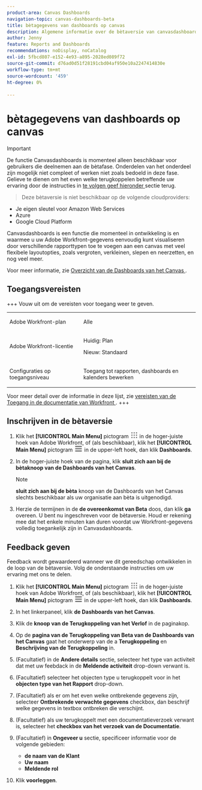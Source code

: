 ```yaml
---
product-area: Canvas Dashboards
navigation-topic: canvas-dashboards-beta
title: bètagegevens van dashboards op canvas
description: Algemene informatie over de bètaversie van canvasdashboards
author: Jenny
feature: Reports and Dashboards
recommendations: noDisplay, noCatalog
exl-id: 5fbcd807-e152-4e93-a895-2028ed089f72
source-git-commit: d76ad0d51f28191cbd04af950e10a2247414830e
workflow-type: tm+mt
source-wordcount: '459'
ht-degree: 0%

---
```


# bètagegevens van dashboards op canvas

>[!IMPORTANT]
>
>De functie Canvasdashboards is momenteel alleen beschikbaar voor gebruikers die deelnemen aan de bètafase. Onderdelen van het onderdeel zijn mogelijk niet compleet of werken niet zoals bedoeld in deze fase. Gelieve te dienen om het even welke terugkoppelen betreffende uw ervaring door de instructies in [ te volgen geef hieronder ](#provide-feedback) sectie terug.<br>
>>Deze bètaversie is niet beschikbaar op de volgende cloudproviders:
>
>* Je eigen sleutel voor Amazon Web Services
>* Azure
>* Google Cloud Platform

Canvasdashboards is een functie die momenteel in ontwikkeling is en waarmee u uw Adobe Workfront-gegevens eenvoudig kunt visualiseren door verschillende rapporttypen toe te voegen aan een canvas met veel flexibele layoutopties, zoals vergroten, verkleinen, slepen en neerzetten, en nog veel meer.

Voor meer informatie, zie [ Overzicht van de Dashboards van het Canvas ](/help/quicksilver/reports-and-dashboards/canvas-dashboards/canvas-dashboards-overview.md).

## Toegangsvereisten

+++ Vouw uit om de vereisten voor toegang weer te geven. 

<table style="table-layout:auto"> 
<col> 
</col> 
<col> 
</col> 
<tbody> 
<tr> 
   <td role="rowheader"><p>Adobe Workfront-plan</p></td> 
   <td> 
<p>Alle </p> 
   </td> 
<tr> 
 <tr> 
   <td role="rowheader"><p>Adobe Workfront-licentie</p></td> 
   <td> 
<p>Huidig: Plan </p> 
<p>Nieuw: Standaard</p> 
   </td> 
   </tr> 
  </tr> 
  <tr> 
   <td role="rowheader"><p>Configuraties op toegangsniveau</p></td> 
   <td><p>Toegang tot rapporten, dashboards en kalenders bewerken</p>
  </td> 
  </tr>  
</tbody> 
</table>

Voor meer detail over de informatie in deze lijst, zie [ vereisten van de Toegang in de documentatie van Workfront ](/help/quicksilver/administration-and-setup/add-users/access-levels-and-object-permissions/access-level-requirements-in-documentation.md).
+++


## Inschrijven in de bètaversie

1. Klik het **[!UICONTROL Main Menu]** pictogram ![ Belangrijkste Menu ](/help/_includes/assets/main-menu-icon.png) in de hoger-juiste hoek van Adobe Workfront, of (als beschikbaar), klik het **[!UICONTROL Main Menu]** pictogram ![ Belangrijkste Menu ](/help/_includes/assets/main-menu-icon-left-nav.png) in de upper-left hoek, dan klik **Dashboards**.

1. In de hoger-juiste hoek van de pagina, klik **sluit zich aan bij de bètaknoop van de Dashboards van het Canvas**.

   >[!NOTE]
   >
   > **sluit zich aan bij de bèta** knoop van de Dashboards van het Canvas slechts beschikbaar als uw organisatie aan bèta is uitgenodigd.

1. Herzie de termijnen in de **de overeenkomst van Beta** doos, dan klik **ga** overeen. U bent nu ingeschreven voor de bètaversie. Houd er rekening mee dat het enkele minuten kan duren voordat uw Workfront-gegevens volledig toegankelijk zijn in Canvasdashboards.

## Feedback geven

Feedback wordt gewaardeerd wanneer we dit gereedschap ontwikkelen in de loop van de bètaversie. Volg de onderstaande instructies om uw ervaring met ons te delen.

1. Klik het **[!UICONTROL Main Menu]** pictogram ![ Belangrijkste Menu ](/help/_includes/assets/main-menu-icon.png) in de hoger-juiste hoek van Adobe Workfront, of (als beschikbaar), klik het **[!UICONTROL Main Menu]** pictogram ![ Belangrijkste Menu ](/help/_includes/assets/main-menu-icon-left-nav.png) in de upper-left hoek, dan klik **Dashboards**.

1. In het linkerpaneel, klik **de Dashboards van het Canvas**.

1. Klik de **knoop van de Terugkoppeling van het Verlof** in de paginakop.

1. Op de **pagina van de Terugkoppeling van Beta van de Dashboards van het Canvas** gaat het onderwerp van de a **Terugkoppeling** en **Beschrijving van de Terugkoppeling** in.

1. (Facultatief) in de **Andere details** sectie, selecteer het type van activiteit dat met uw feebdack in de **Meldende activiteit** drop-down verwant is.

1. (Facultatief) selecteer het objecten type u terugkoppelt voor in het **objecten type van het Rapport** drop-down.

1. (Facultatief) als er om het even welke ontbrekende gegevens zijn, selecteer **Ontbrekende verwachte gegevens** checkbox, dan beschrijf welke gegevens in textbox ontbreken die verschijnt.

1. (Facultatief) als uw terugkoppelt met een documentatieverzoek verwant is, selecteer het **checkbox van het verzoek van de Documentatie**.

1. (Facultatief) in **Ongeveer u** sectie, specificeer informatie voor de volgende gebieden:
   * **de naam van de Klant**
   * **Uw naam**
   * **Meldende rol**

1. Klik **voorleggen**.

